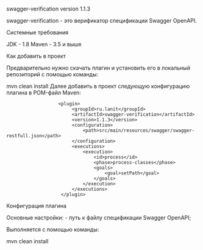 swagger-verification
version 1.1.3 

swagger-verification - это верификатор спецификации Swagger OpenAPI.

Системные требования

JDK - 1.8
Maven - 3.5 и выше

Как добавить в проект

Предварительно нужно скачать плагин и установить его в локальный репозиторий с помощью команды:

mvn clean install
Далее добавить в проект следующую конфигурацию плагина в POM-файл Maven:

                       <plugin>
                            <groupId>ru.lanit</groupId>
                            <artifactId>swagger-verification</artifactId>
                            <version>1.1.3</version>
                            <configuration>
                                <path>src/main/resources/swagger/swagger-restfull.json</path>
                            </configuration>
                            <executions>
                                <execution>
                                    <id>process</id>
                                    <phase>process-classes</phase>
                                    <goals>
                                        <goal>setPath</goal>
                                    </goals>
                                </execution>
                            </executions>
                        </plugin>
Конфигурация плагина

Основные настройки:
<path> - путь к файлу спецификации Swagger OpenAPI;

Выполняется с помощью команды:

mvn clean install